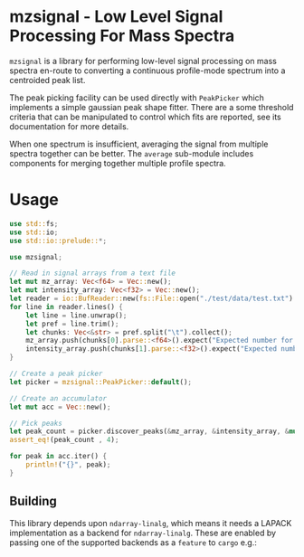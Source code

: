 # mzsignal - Low Level Signal Processing For Mass Spectra
`mzsignal` is a library for performing low-level signal processing on
mass spectra en-route to converting a continuous profile-mode spectrum
into a centroided peak list.

The peak picking facility can be used directly with `PeakPicker` which
implements a simple gaussian peak shape fitter. There are a some threshold
criteria that can be manipulated to control which fits are reported, see its
documentation for more details.

When one spectrum is insufficient, averaging the signal from multiple spectra
together can be better. The `average` sub-module includes components
for merging together multiple profile spectra.

# Usage
```rust
use std::fs;
use std::io;
use std::io::prelude::*;

use mzsignal;

// Read in signal arrays from a text file
let mut mz_array: Vec<f64> = Vec::new();
let mut intensity_array: Vec<f32> = Vec::new();
let reader = io::BufReader::new(fs::File::open("./test/data/test.txt").unwrap());
for line in reader.lines() {
    let line = line.unwrap();
    let pref = line.trim();
    let chunks: Vec<&str> = pref.split("\t").collect();
    mz_array.push(chunks[0].parse::<f64>().expect("Expected number for m/z"));
    intensity_array.push(chunks[1].parse::<f32>().expect("Expected number for intensity"));
}

// Create a peak picker
let picker = mzsignal::PeakPicker::default();

// Create an accumulator
let mut acc = Vec::new();

// Pick peaks
let peak_count = picker.discover_peaks(&mz_array, &intensity_array, &mut acc).unwrap();
assert_eq!(peak_count , 4);

for peak in acc.iter() {
    println!("{}", peak);
}
```
## Building
This library depends upon `ndarray-linalg`, which means it needs a LAPACK implementation
as a backend for `ndarray-linalg`. These are enabled by passing one of the supported backends
as a `feature` to `cargo` e.g.: